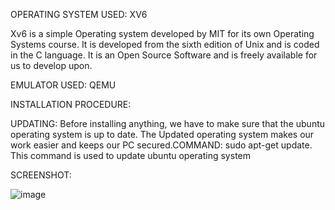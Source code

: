 OPERATING SYSTEM USED: XV6

Xv6 is a simple Operating system developed by MIT for its own Operating Systems course. It is developed from the sixth edition of Unix and is coded in the C language. It is an Open Source Software and is freely available for us to develop upon.

EMULATOR USED: QEMU




INSTALLATION PROCEDURE:

UPDATING: Before installing anything, we have to make sure that the ubuntu operating system is up to date. The Updated operating system makes our work easier and keeps our PC secured.COMMAND: sudo apt-get update. This command is used to update ubuntu operating system

SCREENSHOT:

![image](https://user-images.githubusercontent.com/73429559/137186077-f3491e2d-7e92-4732-ab36-2d4cddf5b2ff.png)

